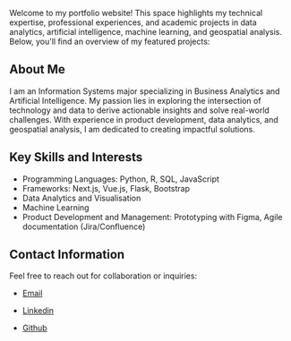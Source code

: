 Welcome to my portfolio website! This space highlights my technical expertise, professional experiences, and academic projects in data analytics, artificial intelligence, machine learning, and geospatial analysis. Below, you'll find an overview of my featured projects:

## About Me

I am an Information Systems major specializing in Business Analytics and Artificial Intelligence. My passion lies in exploring the intersection of technology and data to derive actionable insights and solve real-world challenges. With experience in product development, data analytics, and geospatial analysis, I am dedicated to creating impactful solutions.

## Key Skills and Interests
- Programming Languages: Python, R, SQL, JavaScript
- Frameworks: Next.js, Vue.js, Flask, Bootstrap
- Data Analytics and Visualisation
- Machine Learning
- Product Development and Management: Prototyping with Figma, Agile documentation (Jira/Confluence)

## Contact Information

Feel free to reach out for collaboration or inquiries:

- [Email](ooiwenxian@gmail.com)

- [Linkedin](https://www.linkedin.com/in/wen-xian-ooi-584469233/)
- [Github](https://github.com/crediblues)